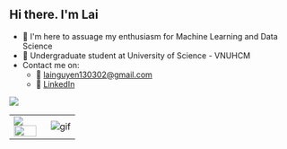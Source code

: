 ## Hi there. I'm Lai 

- 🌱 I'm here to assuage my enthusiasm for Machine Learning and Data Science
- 🌱 Undergraduate student at University of Science - VNUHCM
- Contact me on:
  - 🏢 lainguyen130302@gmail.com
  - :office: [LinkedIn](https://www.linkedin.com/in/ntclaii/)

<table>
<tr>
  <td width="48%">
    <img src="https://github-readme-stats.vercel.app/api?&count_private=true&include_all_commits=true&username=ntclai&custom_title=GitHub+Stats&show_icons=true&theme=radical" />
    <img src="https://github-readme-stats.vercel.app/api/top-langs/?username=ntclai&layout=compact&theme=radical" width="100%" />
    </td>
    <img src="https://komarev.com/ghpvc/?username=ntclai&color=green&style=plastic" />

  </td>

  <td width="52%"><img alt="gif" align="right" src="https://raw.githubusercontent.com/ntclai/PictureForMyProject/main/giphy.gif"/></td>

</tr>
<table>

